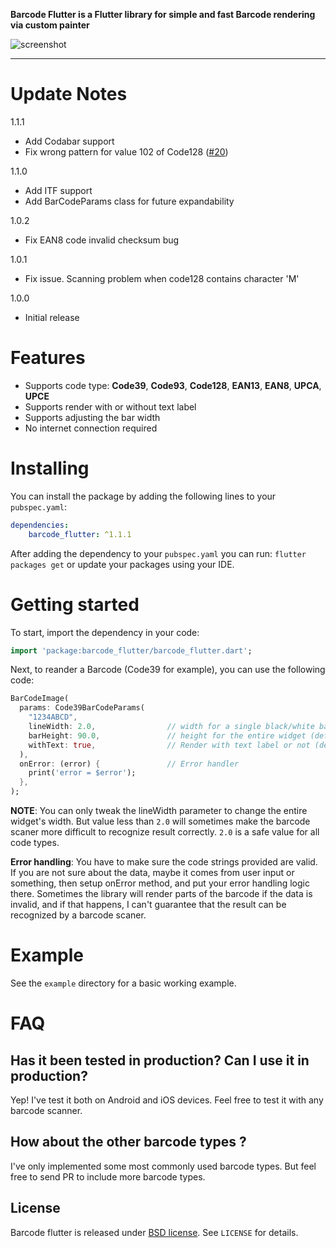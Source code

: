 __Barcode Flutter is a Flutter library for simple and fast Barcode rendering via custom painter__

![screenshot](https://i.ibb.co/58S2psy/barcode-flutter.png)
<hr>

# Update Notes
1.1.1
 - Add Codabar support
 - Fix wrong pattern for value 102 of Code128 ([#20](https://github.com/bigship/barcode.flutter/issues/20))

1.1.0
 - Add ITF support
 - Add BarCodeParams class for future expandability

1.0.2
- Fix EAN8 code invalid checksum bug

1.0.1
- Fix issue. Scanning problem when code128 contains character 'M'

1.0.0
- Initial release

# Features
- Supports code type: __Code39__, __Code93__, __Code128__, __EAN13__, __EAN8__, __UPCA__, __UPCE__
- Supports render with or without text label
- Supports adjusting the bar width
- No internet connection required

# Installing
You can install the package by adding the following lines to your `pubspec.yaml`:

```yaml
dependencies:
    barcode_flutter: ^1.1.1
```

After adding the dependency to your `pubspec.yaml` you can run: `flutter packages get` or update your packages using your IDE.

# Getting started
To start, import the dependency in your code:

```dart
import 'package:barcode_flutter/barcode_flutter.dart';
```

Next, to reander a Barcode (Code39 for example), you can use the following code:
```dart
BarCodeImage(
  params: Code39BarCodeParams(
    "1234ABCD",
    lineWidth: 2.0,                // width for a single black/white bar (default: 2.0)
    barHeight: 90.0,               // height for the entire widget (default: 100.0)
    withText: true,                // Render with text label or not (default: false)
  ),
  onError: (error) {               // Error handler
    print('error = $error');
  },
);
```

__NOTE__: You can only tweak the lineWidth parameter to change the entire widget's width. But value less than `2.0` will sometimes make the barcode scaner more difficult to recognize result correctly. `2.0` is a safe value for all code types.

__Error handling__: You have to make sure the code strings provided are valid. If you are not sure about the data, maybe it comes from
user input or something, then setup onError method, and put your error handling logic there. Sometimes the library will render parts of
the barcode if the data is invalid, and if that happens, I can't guarantee that the result can be recognized by a barcode scaner. 

# Example
See the `example` directory for a basic working example.

# FAQ
## Has it been tested in production? Can I use it in production?
Yep! I've test it both on Android and iOS devices. Feel free to test it with any barcode scanner.

## How about the other barcode types ?
I've only implemented some most commonly used barcode types. But feel free to send PR to include more barcode types.

## License
Barcode flutter is released under [BSD license](http://opensource.org/licenses/BSD-2-Clause). See `LICENSE` for details.
